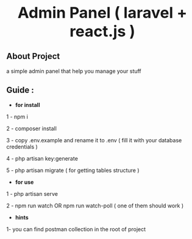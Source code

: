 <h1 align="center" style="font-size: 40px">Admin Panel ( laravel + react.js ) </h1>

## About Project

a simple admin panel that help you manage your stuff

## Guide :

- **for install**

1 - npm i

2 - composer install

3 - copy .env.example and rename it to .env ( fill it with your database credentials )

4 - php artisan key:generate

5 - php artisan migrate ( for getting tables structure )

- **for use**

1 - php artisan serve

2 - npm run watch OR npm run watch-poll ( one of them should work )

- **hints**

 1- you can find postman collection in the root of project
